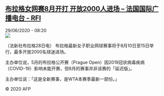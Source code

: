 <!--1593413696000-->
[布拉格女网赛8月开打 开放2000人进场 – 法国国际广播电台 - RFI](http://www.rfi.fr//cn/contenu/20200629-%E5%B8%83%E6%8B%89%E6%A0%BC%E5%A5%B3%E7%BD%91%E8%B5%9B8%E6%9C%88%E5%BC%80%E6%89%93-%E5%BC%80%E6%94%BE2000%E4%BA%BA%E8%BF%9B%E5%9C%BA)
------

<div>29/06/2020 - 08:20</div><img src="https://s.rfi.fr/media/display/1454a528-b9d3-11ea-8086-005056a98db9/w:310/p:16x9/spo0003b.200629142005.jpg"><div class="t-content__body u-clearfix"><div class="m-interstitial"></div><p>（法新社布拉格28日电）    布拉格最新女子职业网球赛事将于8月10日至15日举行，最多开放2000名球迷进场。</p><p>    主办单位说，5月的布拉格公开赛（Prague Open）因2019冠状病毒疾病（COVID-19）影响未能开赛，但8月的赛事并非该赛的「延迟版」。</p><p>    主办单位说：「这是全新赛事，是WTA本赛季最新一部份。」</p><p class="t-copyright">© 2020 AFP</p>        </div>
